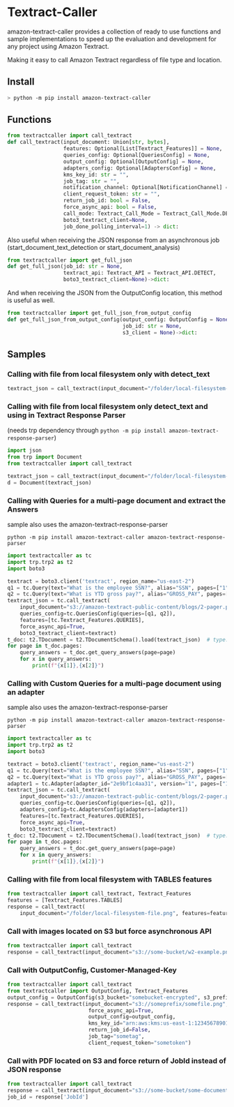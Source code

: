 # Textract-Caller

amazon-textract-caller provides a collection of ready to use functions and sample implementations to speed up the evaluation and development for any project using Amazon Textract.

Making it easy to call Amazon Textract regardless of file type and location.

## Install

```bash
> python -m pip install amazon-textract-caller
```

## Functions

```python
from textractcaller import call_textract
def call_textract(input_document: Union[str, bytes],
                  features: Optional[List[Textract_Features]] = None,
                  queries_config: Optional[QueriesConfig] = None,
                  output_config: Optional[OutputConfig] = None,
                  adapters_config: Optional[AdaptersConfig] = None,
                  kms_key_id: str = "",
                  job_tag: str = "",
                  notification_channel: Optional[NotificationChannel] = None,
                  client_request_token: str = "",
                  return_job_id: bool = False,
                  force_async_api: bool = False,
                  call_mode: Textract_Call_Mode = Textract_Call_Mode.DEFAULT,
                  boto3_textract_client=None,
                  job_done_polling_interval=1) -> dict:
```

Also useful when receiving the JSON response from an asynchronous job (start_document_text_detection or start_document_analysis)

```python
from textractcaller import get_full_json
def get_full_json(job_id: str = None,
                  textract_api: Textract_API = Textract_API.DETECT,
                  boto3_textract_client=None)->dict:
```

And when receiving the JSON from the OutputConfig location, this method is useful as well.

```python
from textractcaller import get_full_json_from_output_config
def get_full_json_from_output_config(output_config: OutputConfig = None,
                                     job_id: str = None,
                                     s3_client = None)->dict:
```

## Samples

### Calling with file from local filesystem only with detect_text

```python
textract_json = call_textract(input_document="/folder/local-filesystem-file.png")
```

### Calling with file from local filesystem only detect_text and using in Textract Response Parser

(needs trp dependency through ```python -m pip install amazon-textract-response-parser```)

```python
import json
from trp import Document
from textractcaller import call_textract

textract_json = call_textract(input_document="/folder/local-filesystem-file.png")
d = Document(textract_json)
```

### Calling with Queries for a multi-page document and extract the Answers

sample also uses the amazon-textract-response-parser

```
python -m pip install amazon-textract-caller amazon-textract-response-parser
```

```python
import textractcaller as tc
import trp.trp2 as t2
import boto3

textract = boto3.client('textract', region_name="us-east-2")
q1 = tc.Query(text="What is the employee SSN?", alias="SSN", pages=["1"])
q2 = tc.Query(text="What is YTD gross pay?", alias="GROSS_PAY", pages=["2"])
textract_json = tc.call_textract(
    input_document="s3://amazon-textract-public-content/blogs/2-pager.pdf",
    queries_config=tc.QueriesConfig(queries=[q1, q2]),
    features=[tc.Textract_Features.QUERIES],
    force_async_api=True,
    boto3_textract_client=textract)
t_doc: t2.TDocument = t2.TDocumentSchema().load(textract_json)  # type: ignore
for page in t_doc.pages:
    query_answers = t_doc.get_query_answers(page=page)
    for x in query_answers:
        print(f"{x[1]},{x[2]}")
```

### Calling with Custom Queries for a multi-page document using an adapter

sample also uses the amazon-textract-response-parser

```
python -m pip install amazon-textract-caller amazon-textract-response-parser
```

```python
import textractcaller as tc
import trp.trp2 as t2
import boto3

textract = boto3.client('textract', region_name="us-east-2")
q1 = tc.Query(text="What is the employee SSN?", alias="SSN", pages=["1"])
q2 = tc.Query(text="What is YTD gross pay?", alias="GROSS_PAY", pages=["2"])
adapter1 = tc.Adapter(adapter_id="2e9bf1c4aa31", version="1", pages=["1"])
textract_json = tc.call_textract(
    input_document="s3://amazon-textract-public-content/blogs/2-pager.pdf",
    queries_config=tc.QueriesConfig(queries=[q1, q2]),
    adapters_config=tc.AdaptersConfig(adapters=[adapter1])
    features=[tc.Textract_Features.QUERIES],
    force_async_api=True,
    boto3_textract_client=textract)
t_doc: t2.TDocument = t2.TDocumentSchema().load(textract_json)  # type: ignore
for page in t_doc.pages:
    query_answers = t_doc.get_query_answers(page=page)
    for x in query_answers:
        print(f"{x[1]},{x[2]}")
```


### Calling with file from local filesystem with TABLES features

```python
from textractcaller import call_textract, Textract_Features
features = [Textract_Features.TABLES]
response = call_textract(
    input_document="/folder/local-filesystem-file.png", features=features)
```

### Call with images located on S3 but force asynchronous API

```python
from textractcaller import call_textract
response = call_textract(input_document="s3://some-bucket/w2-example.png", force_async_api=True)
```

### Call with OutputConfig, Customer-Managed-Key

```python
from textractcaller import call_textract
from textractcaller import OutputConfig, Textract_Features
output_config = OutputConfig(s3_bucket="somebucket-encrypted", s3_prefix="output/")
response = call_textract(input_document="s3://someprefix/somefile.png",
                          force_async_api=True,
                          output_config=output_config,
                          kms_key_id="arn:aws:kms:us-east-1:12345678901:key/some-key-id-ref-erence",
                          return_job_id=False,
                          job_tag="sometag",
                          client_request_token="sometoken")

```

### Call with PDF located on S3 and force return of JobId instead of JSON response

```python
from textractcaller import call_textract
response = call_textract(input_document="s3://some-bucket/some-document.pdf", return_job_id=True)
job_id = response['JobId']
```
